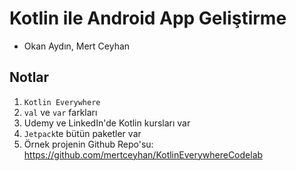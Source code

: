 # Kotlin ile Android App Geliştirme

* Okan Aydın, Mert Ceyhan


## Notlar

1. `Kotlin Everywhere`
2. `val` ve `var` farkları
3. Udemy ve LinkedIn'de Kotlin kursları var
4. `Jetpack`te bütün paketler var
5. Örnek projenin Github Repo'su: https://github.com/mertceyhan/KotlinEverywhereCodelab 